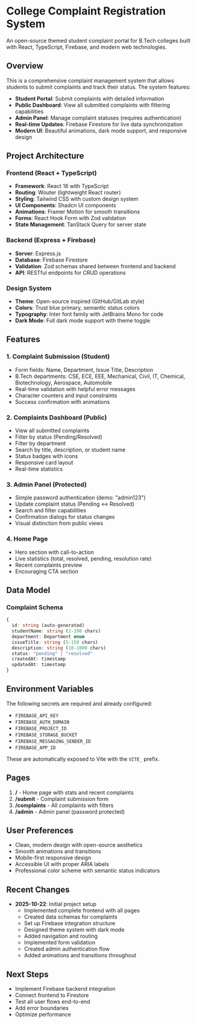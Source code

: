 # College Complaint Registration System

An open-source themed student complaint portal for B.Tech colleges built with React, TypeScript, Firebase, and modern web technologies.

## Overview

This is a comprehensive complaint management system that allows students to submit complaints and track their status. The system features:

- **Student Portal**: Submit complaints with detailed information
- **Public Dashboard**: View all submitted complaints with filtering capabilities
- **Admin Panel**: Manage complaint statuses (requires authentication)
- **Real-time Updates**: Firebase Firestore for live data synchronization
- **Modern UI**: Beautiful animations, dark mode support, and responsive design

## Project Architecture

### Frontend (React + TypeScript)
- **Framework**: React 18 with TypeScript
- **Routing**: Wouter (lightweight React router)
- **Styling**: Tailwind CSS with custom design system
- **UI Components**: Shadcn UI components
- **Animations**: Framer Motion for smooth transitions
- **Forms**: React Hook Form with Zod validation
- **State Management**: TanStack Query for server state

### Backend (Express + Firebase)
- **Server**: Express.js
- **Database**: Firebase Firestore
- **Validation**: Zod schemas shared between frontend and backend
- **API**: RESTful endpoints for CRUD operations

### Design System
- **Theme**: Open-source inspired (GitHub/GitLab style)
- **Colors**: Trust blue primary, semantic status colors
- **Typography**: Inter font family with JetBrains Mono for code
- **Dark Mode**: Full dark mode support with theme toggle

## Features

### 1. Complaint Submission (Student)
- Form fields: Name, Department, Issue Title, Description
- B.Tech departments: CSE, ECE, EEE, Mechanical, Civil, IT, Chemical, Biotechnology, Aerospace, Automobile
- Real-time validation with helpful error messages
- Character counters and input constraints
- Success confirmation with animations

### 2. Complaints Dashboard (Public)
- View all submitted complaints
- Filter by status (Pending/Resolved)
- Filter by department
- Search by title, description, or student name
- Status badges with icons
- Responsive card layout
- Real-time statistics

### 3. Admin Panel (Protected)
- Simple password authentication (demo: "admin123")
- Update complaint status (Pending ↔ Resolved)
- Search and filter capabilities
- Confirmation dialogs for status changes
- Visual distinction from public views

### 4. Home Page
- Hero section with call-to-action
- Live statistics (total, resolved, pending, resolution rate)
- Recent complaints preview
- Encouraging CTA section

## Data Model

### Complaint Schema
```typescript
{
  id: string (auto-generated)
  studentName: string (2-100 chars)
  department: Department enum
  issueTitle: string (5-150 chars)
  description: string (10-1000 chars)
  status: "pending" | "resolved"
  createdAt: timestamp
  updatedAt: timestamp
}
```

## Environment Variables

The following secrets are required and already configured:
- `FIREBASE_API_KEY`
- `FIREBASE_AUTH_DOMAIN`
- `FIREBASE_PROJECT_ID`
- `FIREBASE_STORAGE_BUCKET`
- `FIREBASE_MESSAGING_SENDER_ID`
- `FIREBASE_APP_ID`

These are automatically exposed to Vite with the `VITE_` prefix.

## Pages

1. **/** - Home page with stats and recent complaints
2. **/submit** - Complaint submission form
3. **/complaints** - All complaints with filters
4. **/admin** - Admin panel (password protected)

## User Preferences

- Clean, modern design with open-source aesthetics
- Smooth animations and transitions
- Mobile-first responsive design
- Accessible UI with proper ARIA labels
- Professional color scheme with semantic status indicators

## Recent Changes

- **2025-10-22**: Initial project setup
  - Implemented complete frontend with all pages
  - Created data schemas for complaints
  - Set up Firebase integration structure
  - Designed theme system with dark mode
  - Added navigation and routing
  - Implemented form validation
  - Created admin authentication flow
  - Added animations and transitions throughout

## Next Steps

- Implement Firebase backend integration
- Connect frontend to Firestore
- Test all user flows end-to-end
- Add error boundaries
- Optimize performance
